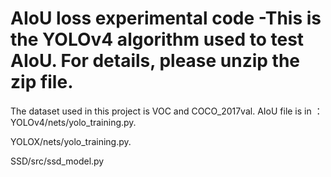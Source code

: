 # AIoU loss experimental code -This is the YOLOv4 algorithm used to test AIoU. For details, please unzip the zip file.
The dataset used in this project is VOC and COCO_2017val. 
AIoU file is in ：
YOLOv4/nets/yolo_training.py.

YOLOX/nets/yolo_training.py.

SSD/src/ssd_model.py

